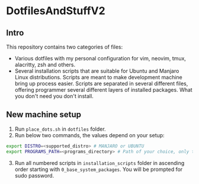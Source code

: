 # DotfilesAndStuffV2

## Intro

This repository contains two categories of files:

- Various dotfiles with my personal configuration for vim, neovim, tmux,
  alacritty, zsh and others.
- Several installation scripts that are suitable for Ubuntu and Manjaro Linux
  distributions. Scripts are meant to make development machine bring up process
  easier. Scripts are separated in several different files, offering programmer
  several different layers of installed packages. What you don't need you don't
  install.

## New machine setup

1. Run `place_dots.sh` in `dotfiles` folder.
2. Run below two commands, the values depend on your setup:

```bash
export DISTRO=<supported_distro> # MANJARO or UBUNTU
export PROGRAMS_PATH=<programs_directory> # Path of your choice, only temporally used.
```

3. Run all numbered scripts in `installation_scripts` folder in ascending order
   starting with `0_base_system_packages`. You will be prompted for sudo
   password.
